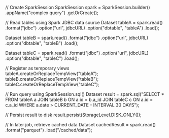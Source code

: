 
// Create SparkSession
SparkSession spark = SparkSession.builder()
        .appName("complex query")
        .getOrCreate();

// Read tables using Spark JDBC data source 
Dataset<Row> tableA = spark.read()
        .format("jdbc")
        .option("url", jdbcURL) 
        .option("dbtable", "tableA")
        .load();

Dataset<Row> tableB = spark.read()
        .format("jdbc")
        .option("url", jdbcURL)
        .option("dbtable", "tableB")
        .load(); 
        
Dataset<Row> tableC = spark.read()
        .format("jdbc")
        .option("url", jdbcURL)
        .option("dbtable", "tableC")
        .load();

// Register as temporary views       
tableA.createOrReplaceTempView("tableA");
tableB.createOrReplaceTempView("tableB");
tableC.createOrReplaceTempView("tableC");

// Run query using SparkSession.sql()
Dataset<Row> result = spark.sql("SELECT * FROM tableA a JOIN tableB b ON a.id = b.a_id JOIN tableC c ON a.id = c.a_id WHERE a.date > CURRENT_DATE - INTERVAL 30 DAYS");

// Persist result to disk
result.persist(StorageLevel.DISK_ONLY()); 

// In later job, retrieve cached data
Dataset<Row> cachedResult = spark.read()
        .format("parquet")
        .load("/cached/data");